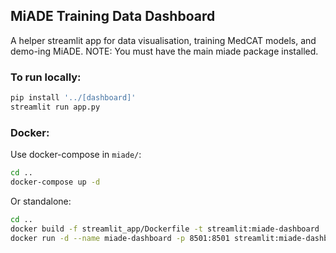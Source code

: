 ## MiADE Training Data Dashboard

A helper streamlit app for data visualisation, training MedCAT models, and demo-ing MiADE. NOTE: You must have the main miade package installed.

### To run locally:
```bash
pip install '../[dashboard]'
streamlit run app.py
```
### Docker:
Use docker-compose in `miade/`:
```bash
cd ..
docker-compose up -d
```
Or standalone:
```bash
cd ..
docker build -f streamlit_app/Dockerfile -t streamlit:miade-dashboard .     
docker run -d --name miade-dashboard -p 8501:8501 streamlit:miade-dashboard
```
